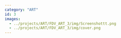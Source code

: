 ```yaml
---
category: "ART"
id: 3
images:
  - ../projects/ART/FDV_ART_3/img/Screenshottt.png
  - ../projects/ART/FDV_ART_3/img/cover.png
---
```

